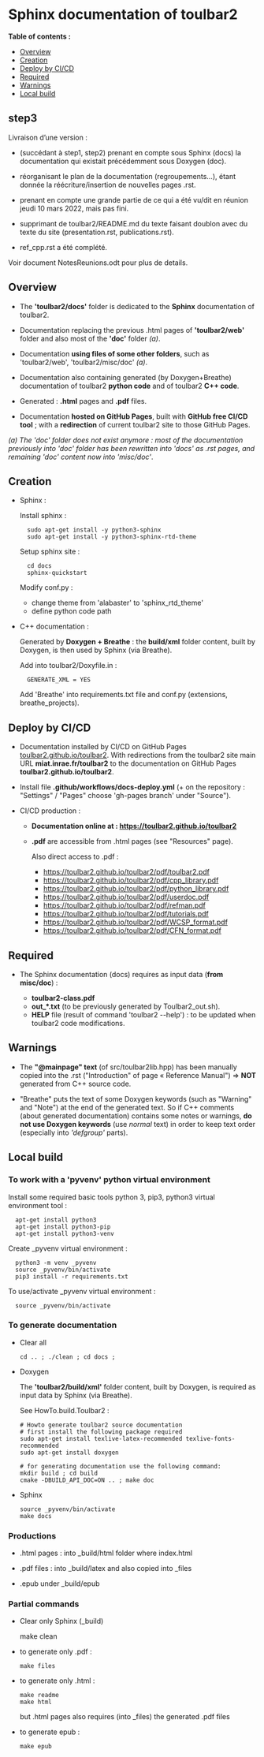 # Sphinx documentation of toulbar2

  **Table of contents :**

  * [Overview](#overview)
  * [Creation](#creation)
  * [Deploy by CI/CD](#deploy-by-cicd)
  * [Required](#required)
  * [Warnings](#warnings)
  * [Local build](#local-build)

## step3

Livraison d’une version :

- (succédant à step1, step2) prenant en compte sous Sphinx (docs) la documentation qui existait précédemment sous Doxygen (doc).
- réorganisant le plan de la documentation (regroupements…), étant donnée la réécriture/insertion de nouvelles pages .rst.
- prenant en compte une grande partie de ce qui a été vu/dit en réunion jeudi 10 mars 2022, mais pas fini.

- supprimant de toulbar2/README.md du texte faisant doublon avec du texte du site (presentation.rst, publications.rst).
- ref_cpp.rst a été complété.

Voir document NotesReunions.odt pour plus de details.


## Overview

- The **'toulbar2/docs'** folder is dedicated to the **Sphinx** documentation
  of toulbar2.

- Documentation replacing the previous .html pages of **'toulbar2/web'**
  folder and also most of the **'doc'** folder *(a)*.

- Documentation **using files of some other folders**, such as 'toulbar2/web',
  'toulbar2/misc/doc' *(a)*.

- Documentation also containing generated (by Doxygen+Breathe) 
  documentation of toulbar2 **python code** and of toulbar2 **C++ code**.

- Generated : **.html** pages and **.pdf** files.

- Documentation **hosted on GitHub Pages**, built with
  **GitHub free CI/CD tool** ; with a **redirection** of current toulbar2 site
  to those GitHub Pages.

*(a) The 'doc' folder does not exist anymore : most of the documentation previously into 'doc' folder has been rewritten into 'docs' as .rst pages, and remaining 'doc' content now into 'misc/doc'*.

## Creation

- Sphinx :

  Install sphinx :

        sudo apt-get install -y python3-sphinx
        sudo apt-get install -y python3-sphinx-rtd-theme

  Setup sphinx site  :

        cd docs
        sphinx-quickstart

  Modify conf.py :

    - change theme from 'alabaster' to 'sphinx_rtd_theme'
    - define python code path

- C++ documentation :
  
  Generated by **Doxygen + Breathe** : the **build/xml** folder content,
  built by Doxygen, is then used by Sphinx (via Breathe).  

  Add into toulbar2/Doxyfile.in :

        GENERATE_XML = YES

  Add 'Breathe' into requirements.txt file and conf.py
  (extensions, breathe_projects).

## Deploy by CI/CD

- Documentation installed by CI/CD on GitHub Pages
  [toulbar2.github.io/toulbar2](toulbar2.github.io/toulbar2).
  With redirections from the toulbar2 site main URL
  **miat.inrae.fr/toulbar2** to the documentation on GitHub Pages
  **toulbar2.github.io/toulbar2**.

- Install file **.github/workflows/docs-deploy.yml** (+ on the repository :
  "Settings" / "Pages" choose 'gh-pages branch' under "Source").

- CI/CD production :

  - **Documentation online at : https://toulbar2.github.io/toulbar2**

  - **.pdf** are accessible from .html pages (see "Resources" page).

    Also direct access to .pdf :

    - https://toulbar2.github.io/toulbar2/pdf/toulbar2.pdf 
    - https://toulbar2.github.io/toulbar2/pdf/cpp_library.pdf  
    - https://toulbar2.github.io/toulbar2/pdf/python_library.pdf  
    - https://toulbar2.github.io/toulbar2/pdf/userdoc.pdf  
    - https://toulbar2.github.io/toulbar2/pdf/refman.pdf  
    - https://toulbar2.github.io/toulbar2/pdf/tutorials.pdf  
    - https://toulbar2.github.io/toulbar2/pdf/WCSP_format.pdf  
    - https://toulbar2.github.io/toulbar2/pdf/CFN_format.pdf  

## Required

- The Sphinx documentation (docs) requires as input data (**from misc/doc**) :

  - **toulbar2-class.pdf** 
  - **out_*.txt** (to be previously generated by Toulbar2_out.sh).
  - **HELP** file (result of command 'toulbar2 --help') : to be updated when
    toulbar2 code modifications.

## Warnings

- The **"@mainpage" text** (of src/toulbar2lib.hpp) has been manually copied
  into the .rst ("Introduction" of page « Reference Manual")
  => **NOT** generated from C++ source code.

- "Breathe" puts the text of some Doxygen keywords
  (such as "Warning" and "Note") at the end of the generated text.
  So if C++ comments (about generated documentation) contains some 
  notes or warnings, **do not use Doxygen keywords** (use *normal* text)
  in order to keep text order (especially into *'defgroup'* parts).

## Local build

### To work with a 'pyvenv' python virtual environment

  Install some required basic tools 
  python 3, pip3, python3 virtual environment tool :

      apt-get install python3
      apt-get install python3-pip
      apt-get install python3-venv

  Create _pyvenv virtual environment :

      python3 -m venv _pyvenv
      source _pyvenv/bin/activate
      pip3 install -r requirements.txt

  To use/activate _pyvenv virtual environment :

      source _pyvenv/bin/activate

### To generate documentation

- Clear all

      cd .. ; ./clean ; cd docs ;
  
- Doxygen

  The **'toulbar2/build/xml'** folder content, built by Doxygen, is required
  as input data by Sphinx (via Breathe).

  See HowTo.build.Toulbar2 :

      # Howto generate toulbar2 source documentation
      # first install the following package required
      sudo apt-get install texlive-latex-recommended texlive-fonts-recommended
      sudo apt-get install doxygen

      # for generating documentation use the following command:
      mkdir build ; cd build
      cmake -DBUILD_API_DOC=ON .. ; make doc

- Sphinx

      source _pyvenv/bin/activate
      make docs

### Productions
    
- .html pages : into _build/html folder where index.html

- .pdf files : into _build/latex and also copied into _files

- .epub under _build/epub

### Partial commands

  - Clear only Sphinx (_build)

      make clean

  - to generate only .pdf : 

        make files

  - to generate only .html :

        make readme
        make html

    but .html pages also requires (into _files) the generated .pdf files

  - to generate epub :

        make epub



